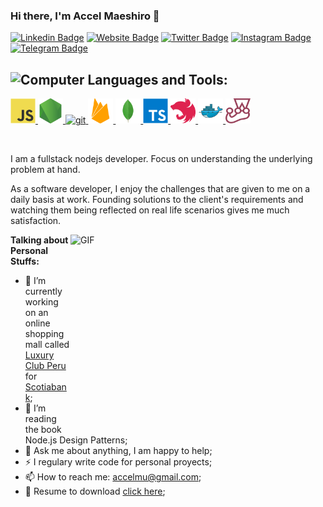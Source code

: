 ### Hi there, I'm Accel Maeshiro 👋

[![Linkedin Badge](https://img.shields.io/badge/-LinkedIn-0e76a8?style=flat-square&logo=Linkedin&logoColor=white)](https://www.linkedin.com/in/accel-maeshiro-292a11a0/)
[![Website Badge](https://img.shields.io/badge/Website-3b5998?style=flat-square&logo=google-chrome&logoColor=white)](https://accelweb.dev)
[![Twitter Badge](https://img.shields.io/badge/-Twitter-00acee?style=flat-square&logo=Twitter&logoColor=white)](https://twitter.com/accel_maeshiro)
[![Instagram Badge](https://img.shields.io/badge/-Instagram-e4405f?style=flat-square&logo=Instagram&logoColor=white)](https://instagram.com/accel33/)
[![Telegram Badge](https://img.shields.io/badge/-Telegram-0088cc?style=flat-square&logo=Telegram&logoColor=white)](https://t.me/)



<h2 align="left"><img alt="Computer" width="40px" src="https://user-images.githubusercontent.com/23202004/140945125-cbf560a4-7b4b-41cd-b36d-a624fecc850f.png"/>
Languages and Tools:</h2>
<p align="left"> 
<a href="https://developer.mozilla.org/en-US/docs/Web/JavaScript" target="_blank"> <img src="https://raw.githubusercontent.com/devicons/devicon/master/icons/javascript/javascript-original.svg" alt="javascript" width="40" height="40"/> </a>
<a href="https://nodejs.org" target="_blank"> <img src="https://raw.githubusercontent.com/devicons/devicon/master/icons/nodejs/nodejs-original.svg" alt="nodejs" width="40" height="40"/> </a>
<!-- <a href="https://npmjs.com/" target="_blank"> <img src="https://raw.githubusercontent.com/devicons/devicon/master/icons/npm/npm-original-wordmark.svg" alt="npm" width="40" height="40"/> </a>
<a href="https://expressjs.com" target="_blank"> <img src="https://raw.githubusercontent.com/devicons/devicon/master/icons/express/express-original.svg" alt="expressjs" width="40" height="40"/> </a>  -->
<a href="https://git-scm.com/" target="_blank"> <img src="https://www.vectorlogo.zone/logos/git-scm/git-scm-icon.svg" alt="git" width="40" height="40"/> </a>  
<!--<a href="https://www.graphql.org/" target="_blank"> <img src="https://raw.githubusercontent.com/devicons/devicon/master/icons/graphql/graphql-plain.svg" alt="graphql" width="40" height="40"/> </a>-->
<a href="https://www.firebase.google.com/" target="_blank"> <img src="https://raw.githubusercontent.com/devicons/devicon/master/icons/firebase/firebase-plain.svg" alt="firebase" width="40" height="40"/> </a> 
<a href="https://www.mongodb.com/" target="_blank"> <img src="https://raw.githubusercontent.com/devicons/devicon/master/icons/mongodb/mongodb-original.svg" alt="mongodb" width="40" height="40"/> </a> 
<a href="https://www.typescript.org/" target="_blank"> <img src="https://raw.githubusercontent.com/devicons/devicon/master/icons/typescript/typescript-original.svg" alt="typescript" width="40" height="40"/> </a> 
<a href="https://nestjs.com/" target="_blank"> <img src="https://raw.githubusercontent.com/devicons/devicon/master/icons/nestjs/nestjs-plain.svg" alt="nestjs" width="40" height="40"/> </a>
<a href="https://www.docker.com/" target="_blank"> <img src="https://raw.githubusercontent.com/devicons/devicon/master/icons/docker/docker-original.svg" alt="docker" width="40" height="40"/> </a>
<a href="https://jestjs.io/" target="_blank"> <img src="https://raw.githubusercontent.com/devicons/devicon/master/icons/jest/jest-plain.svg" alt="jest" width="40" height="40"/> </a>
</p>

<br>

I am a fullstack nodejs developer. Focus on understanding the underlying problem at hand.

As a software developer, I enjoy the challenges that are given to me on a daily basis at work. Founding solutions to the client's requirements and watching them being reflected on real life scenarios gives me much satisfaction.

<img align="right" alt="GIF" src="https://github.com/Gapur/Gapur/blob/master/coding.gif?raw=true" width="408" height="318" />

**Talking about Personal Stuffs:**
- 🔭 I’m currently working on an online shopping mall called <a href="https://luxuryclub.pe/" target="_blank">Luxury Club Peru</a> for <a href="https://www.scotiabank.com.pe"> Scotiabank</a>;
- 🌱 I’m reading the book Node.js Design Patterns;
- 💬 Ask me about anything, I am happy to help;
- ⚡ I regulary write code for personal proyects;
- 📫 How to reach me: accelmu@gmail.com;
- 📝 Resume to download <a href="https://drive.google.com/file/d/1K5B5m6gAY-8r2SQXNA1rxpt-kHRQI2Je/view?usp=sharing">click here<a/>;

</br>
